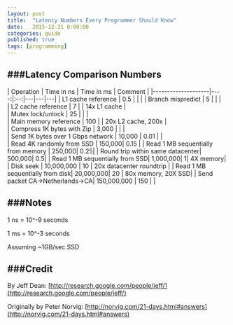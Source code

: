 ```yaml
---
layout: post
title:  "Latency Numbers Every Programmer Should Know"
date:   2015-12-31 8:00:00
categories: guide
published: true
tags: [programming]
---
```



###Latency Comparison Numbers
--------------------------
| Operation | Time in ns | Time in ms |  Comment | 
|--------------------|----:|:--:|---|---|---|
| L1 cache reference | 0.5 |   |   | 
| Branch mispredict | 5 |    |   |   
| L2 cache reference | 7  |    | 14x L1 cache  |   
| Mutex lock/unlock | 25    |    |   |   
| Main memory reference |  100   |    | 20x L2 cache, 200x  |  
| Compress 1K bytes with Zip |  3,000   |    |   |   
| Send 1K bytes over 1 Gbps network |  10,000   |  0.01  |   |  
| Read 4K randomly from SSD   | 150,000| 0.15 |
| Read 1 MB sequentially from memory | 250,000| 0.25|
| Round trip within same datacenter| 500,000| 0.5|
| Read 1 MB sequentially from SSD| 1,000,000| 1| 4X memory|
| Disk seek | 10,000,000 | 10 | 20x datacenter roundtrip |
| Read 1 MB sequentially from disk| 20,000,000| 20 | 80x memory, 20X SSD|
| Send packet CA->Netherlands->CA| 150,000,000 | 150 | |

###Notes
-----
1 ns = 10^-9 seconds

1 ms = 10^-3 seconds

Assuming ~1GB/sec SSD

###Credit
------
By Jeff Dean: [http://research.google.com/people/jeff/](http://research.google.com/people/jeff/)

Originally by Peter Norvig: [http://norvig.com/21-days.html#answers](http://norvig.com/21-days.html#answers)